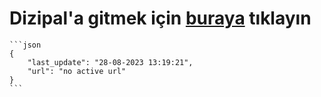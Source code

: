 # Dizipal'a gitmek için [buraya](None) tıklayın
        
    ```json
    {
        "last_update": "28-08-2023 13:19:21",
        "url": "no active url"
    }
    ```